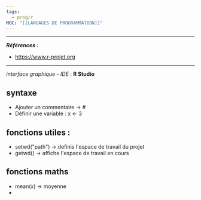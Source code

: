 ```yaml
---
tags:
  - prog/r
MOC: "[[LANGAGES DE PROGRAMMATION]]"
---
```



---
***Références :***
- https://www.r-projet.org
------


*interface graphique - IDE* : **R Studio**

## syntaxe 

- Ajouter un commentaire -> #
- Définir une variable  :  x <- 3

## fonctions utiles : 

- setwd("path") -> definis l'espace de travail du projet 
- getwd() -> affiche l'espace de travail en cours

## fonctions maths 
- mean(x) -> moyenne 
- 
